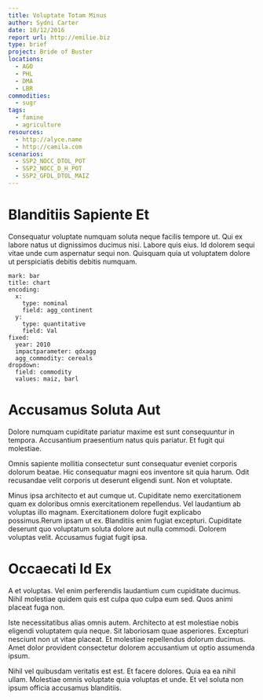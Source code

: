 ```yaml
---
title: Voluptate Totam Minus
author: Sydni Carter
date: 10/12/2016
report url: http://emilie.biz
type: brief
project: Bride of Buster
locations:
  - AGO
  - PHL
  - DMA
  - LBR
commodities:
  - sugr
tags:
  - famine
  - agriculture
resources:
  - http://alyce.name
  - http://camila.com
scenarios:
  - SSP2_NOCC_DTOL_POT
  - SSP2_NOCC_D_H_POT
  - SSP2_GFDL_DTOL_MAIZ
---
```

# Blanditiis Sapiente Et
Consequatur voluptate numquam soluta neque facilis tempore ut. Qui ex labore natus ut dignissimos ducimus nisi. Labore quis eius. Id dolorem sequi vitae unde cum aspernatur sequi non. Quisquam quia ut voluptatem dolore ut perspiciatis debitis debitis numquam.

```vis
mark: bar
title: chart
encoding:
  x:
    type: nominal
    field: agg_continent
  y:
    type: quantitative
    field: Val
fixed:
  year: 2010
  impactparameter: qdxagg
  agg_commodity: cereals
dropdown:
  field: commodity
  values: maiz, barl
```

# Accusamus Soluta Aut
Dolore numquam cupiditate pariatur maxime est sunt consequuntur in tempora. Accusantium praesentium natus quis pariatur. Et fugit qui molestiae.
 Omnis sapiente mollitia consectetur sunt consequatur eveniet corporis dolorum beatae. Hic consequatur magni eos inventore sit quia harum. Odit recusandae velit corporis ut deserunt eligendi sunt. Non et voluptate.
 Minus ipsa architecto et aut cumque ut. Cupiditate nemo exercitationem quam ex doloribus omnis exercitationem repellendus. Vel laudantium ab voluptas illo magnam. Exercitationem dolore fugit explicabo possimus.Rerum ipsam ut ex. Blanditiis enim fugiat excepturi. Cupiditate deserunt quo voluptatum soluta dolore aut nulla commodi. Dolorem voluptas velit. Accusamus fugiat fugit ipsa.

# Occaecati Id Ex
A et voluptas. Vel enim perferendis laudantium cum cupiditate ducimus. Nihil molestiae quidem quis est culpa quo culpa eum sed. Quos animi placeat fuga non.
 Iste necessitatibus alias omnis autem. Architecto at est molestiae nobis eligendi voluptatem quia neque. Sit laboriosam quae asperiores. Excepturi nesciunt non ut vitae placeat. Et molestiae repellendus dolorum ducimus. Amet dolor provident consectetur dolorem accusantium ut optio assumenda ipsum.
 Nihil vel quibusdam veritatis est est. Et facere dolores. Quia ea ea nihil ullam. Molestiae omnis voluptate quia voluptas et unde. Et vel soluta non ipsum officia accusamus blanditiis.
